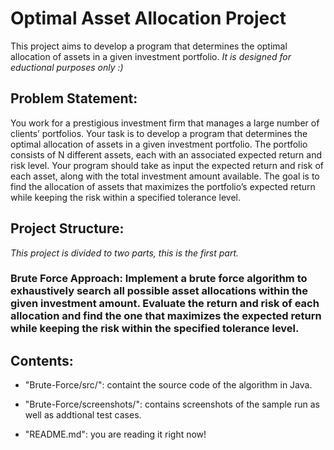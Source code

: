 # Optimal Asset Allocation Project
This project aims to develop a program that determines the optimal allocation of assets in a given investment portfolio. *It is designed for eductional purposes only :)*

## Problem Statement:

You work for a prestigious investment firm that manages a large number of clients’ portfolios.
Your task is to develop a program that determines the optimal allocation of assets in a given investment portfolio. 
The portfolio consists of N different assets, each with an associated expected return and risk level. 
Your program should take as input the expected return and risk of each asset, along with the total investment amount available. 
The goal is to find the allocation of assets that maximizes the portfolio’s expected return while keeping the risk within a specified tolerance level.

## Project Structure: 

*This project is divided to two parts, this is the first part.*

### Brute Force Approach: Implement a brute force algorithm to exhaustively search all possible asset allocations within the given investment amount. Evaluate the return and risk of each allocation and find the one that maximizes the expected return while keeping the risk within the specified tolerance level.

## Contents:

- "Brute-Force/src/": containt the source code of the algorithm in Java.

- "Brute-Force/screenshots/": contains screenshots of the sample run as well as addtional test cases.

- "README.md": you are reading it right now!
